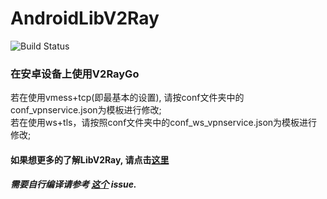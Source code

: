 # AndroidLibV2Ray

![Build Status](https://api.travis-ci.org/xiaokangwang/AndroidLibV2ray.svg?branch=master)

### 在安卓设备上使用V2RayGo
若在使用vmess+tcp(即最基本的设置), 请按conf文件夹中的conf_vpnservice.json为模板进行修改;<br>
若在使用ws+tls，请按照conf文件夹中的conf_ws_vpnservice.json为模板进行修改; 
#### 如果想更多的了解LibV2Ray, 请点击[这里](https://cdn.rawgit.com/xiaokangwang/5542497a3017b8bf9a99c08891a06f27/raw/928d87a1e2722dfd02041731d0dd39eff68bbf89/out.svg)
##### 需要自行编译请参考 [这个](https://github.com/xiaokangwang/V2RayGO/issues/1) issue. 
